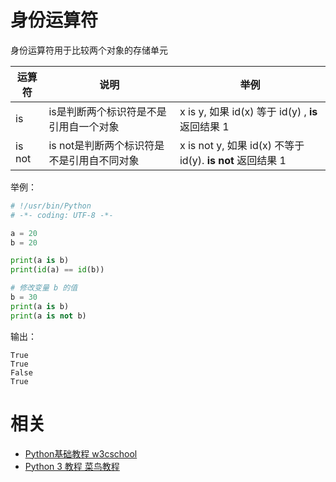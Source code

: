 

# 身份运算符


身份运算符用于比较两个对象的存储单元

| 运算符 | 说明 | 举例 |
| ------ | ------------------------------------------ | ---------------------------------------------------------- |
| is     | is是判断两个标识符是不是引用自一个对象     | x is y, 如果 id(x) 等于 id(y) , **is**返回结果 1           |
| is not | is not是判断两个标识符是不是引用自不同对象 | x is not y, 如果 id(x) 不等于 id(y). **is not** 返回结果 1 |


举例：

```py
# !/usr/bin/Python
# -*- coding: UTF-8 -*-

a = 20
b = 20

print(a is b)
print(id(a) == id(b))

# 修改变量 b 的值
b = 30
print(a is b)
print(a is not b)
```

输出：

```
True
True
False
True
```





# 相关

- [Python基础教程 w3cschool](https://www.w3cschool.cn/Python/)
- [Python 3 教程 菜鸟教程](http://www.runoob.com/Python3/Python3-tutorial.html)
